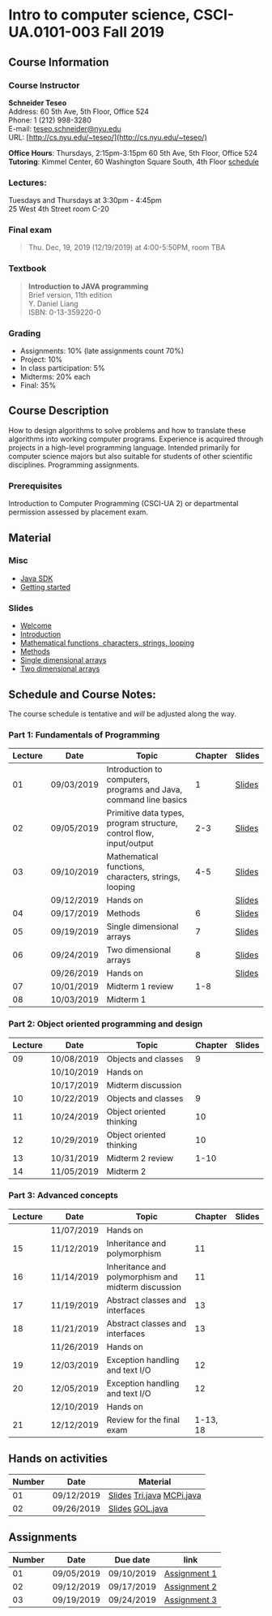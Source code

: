 # Intro to computer science, CSCI-UA.0101-003 Fall 2019

## Course Information
### Course Instructor
**Schneider Teseo**<br>
Address: 60 5th Ave, 5th Floor, Office 524<br>
Phone: 1 (212) 998-3280<br>
E-mail: [teseo.schneider@nyu.edu](mailto:teseo.schneider@nyu.edu)<br>
URL: [http://cs.nyu.edu/~teseo/](http://cs.nyu.edu/~teseo/)<br>

**Office Hours**: Thursdays, 2:15pm-3:15pm 60 5th Ave, 5th Floor, Office 524<br>
**Tutoring**:
Kimmel Center, 60 Washington Square South, 4th Floor [schedule](https://github.com/teseoch/Intro-To-Computer-Science-Fall-2019/blob/master/material/Fall-2019-tutor.pdf)

### Lectures:
Tuesdays and Thursdays at 3:30pm - 4:45pm<br>
25 West 4th Street
room C-20

### Final exam

> Thu. Dec, 19, 2019 (12/19/2019) at 4:00-5:50PM, room TBA


### Textbook

> **Introduction to JAVA programming**<br>
> Brief version, 11th edition<br>
> Y. Daniel Liang<br>
> ISBN: 0-13-359220-0


### Grading
 - Assignments: 10% (late assignments count 70%)
 - Project: 10%
 - In class participation: 5%
 - Midterms: 20% each
 - Final: 35%

## Course Description

How to design algorithms to solve problems and how to translate these algorithms into working computer programs. Experience is acquired through projects in a high-level programming language. Intended primarily for computer science majors but also suitable for students of other scientific disciplines. Programming assignments.



### Prerequisites
Introduction to Computer Programming (CSCI-UA 2) or departmental permission assessed by placement exam.



## Material

### Misc

- [Java SDK](http://www.oracle.com/technetwork/java/javase/downloads/index.html)
- [Getting started](https://raw.githubusercontent.com/teseoch/Intro-To-Computer-Science-Fall-2019/master/material/getting_started.pdf)
<!-- - [Eclipse](https://www.eclipse.org/) -->
<!-- - [Getting started Processing](https://raw.githubusercontent.com/teseoch/Intro-To-Computer-Science-Fall-2019/master/material/getting_started_processing.pdf) -->
<!-- - [Core.jar](https://github.com/teseoch/Intro-To-Computer-Science-Fall-2019/blob/master/material/core.jar.zip?raw=true) -->
<!-- - [Processing](https://processing.org/) -->

### Slides
- [Welcome](https://raw.githubusercontent.com/teseoch/Intro-To-Computer-Science-Fall-2019/master/slides/lecture1-welcome.pdf)
- [Introduction](https://raw.githubusercontent.com/teseoch/Intro-To-Computer-Science-Fall-2019/master/slides/lecture2-intro.pdf)
- [Mathematical functions, characters, strings, looping](https://raw.githubusercontent.com/teseoch/Intro-To-Computer-Science-Fall-2019/master/slides/lecture3-math.pdf)
- [Methods](https://raw.githubusercontent.com/teseoch/Intro-To-Computer-Science-Fall-2019/master/slides/lecture4-methods.pdf)
- [Single dimensional arrays](https://raw.githubusercontent.com/teseoch/Intro-To-Computer-Science-Fall-2019/master/slides/lecture5-arrays.pdf)
- [Two dimensional arrays](https://raw.githubusercontent.com/teseoch/Intro-To-Computer-Science-Fall-2019/master/slides/lecture6-ndarrays.pdf)
<!-- - [Objects and classes](https://raw.githubusercontent.com/teseoch/Intro-To-Computer-Science-Fall-2019/master/slides/lecture7-objects.pdf) -->
<!-- - [Object oriented thinking](https://raw.githubusercontent.com/teseoch/Intro-To-Computer-Science-Fall-2019/master/slides/lecture8-thinkingoo.pdf) -->
<!-- - [Inheritance and Polymorphism](https://raw.githubusercontent.com/teseoch/Intro-To-Computer-Science-Fall-2019/master/slides/lecture16.pdf) -->
<!-- - [Abstract Classes and Interfaces](https://raw.githubusercontent.com/teseoch/Intro-To-Computer-Science-Fall-2019/master/slides/lecture17.pdf) -->
<!-- - [Exception and Text IO](https://raw.githubusercontent.com/teseoch/Intro-To-Computer-Science-Fall-2019/master/slides/lecture18.pdf) -->


## Schedule and Course Notes:

The course schedule is tentative and *will* be adjusted along the way.

### Part 1: Fundamentals of Programming
| Lecture | Date | Topic | Chapter | Slides |
|----|----|----|----|----|
| 01 | 09/03/2019 | Introduction to computers, programs and Java, command line basics | 1 | [Slides](https://raw.githubusercontent.com/teseoch/Intro-To-Computer-Science-Fall-2019/master/slides/lecture1-welcome.pdf) |
| 02 | 09/05/2019 | Primitive data types, program structure, control flow, input/output| 2-3 | [Slides](https://raw.githubusercontent.com/teseoch/Intro-To-Computer-Science-Fall-2019/master/slides/lecture2-intro.pdf) |
| 03 | 09/10/2019 | Mathematical functions, characters, strings, looping| 4-5 | [Slides](https://raw.githubusercontent.com/teseoch/Intro-To-Computer-Science-Fall-2019/master/slides/lecture3-math.pdf) |
|    | 09/12/2019 | Hands on | | [Slides](https://raw.githubusercontent.com/teseoch/Intro-To-Computer-Science-Fall-2019/master/slides/handson1.pdf) |
| 04 | 09/17/2019 | Methods | 6 | [Slides](https://raw.githubusercontent.com/teseoch/Intro-To-Computer-Science-Fall-2019/master/slides/lecture4-methods.pdf) |
| 05 | 09/19/2019 | Single dimensional arrays | 7 | [Slides](https://raw.githubusercontent.com/teseoch/Intro-To-Computer-Science-Fall-2019/master/slides/lecture5-arrays.pdf) |
| 06 | 09/24/2019 | Two dimensional arrays | 8 | [Slides](https://raw.githubusercontent.com/teseoch/Intro-To-Computer-Science-Fall-2019/master/slides/lecture6-ndarrays.pdf)|
|    | 09/26/2019 | Hands on | | [Slides](https://raw.githubusercontent.com/teseoch/Intro-To-Computer-Science-Fall-2019/master/slides/handson2.pdf) |
| 07 | 10/01/2019 | Midterm 1 review | 1-8 | |
| 08 | 10/03/2019 | Midterm 1 |  | |

### Part 2: Object oriented programming and design
| Lecture | Date | Topic | Chapter | Slides |
|----|----|----|----|----|
| 09 | 10/08/2019 | Objects and classes | 9 | |
|    | 10/10/2019 | Hands on | | |
|    | 10/17/2019 | Midterm discussion |  | |
| 10 | 10/22/2019 | Objects and classes | 9 |  |
| 11 | 10/24/2019 | Object oriented thinking | 10 |  |
| 12 | 10/29/2019 | Object oriented thinking | 10 | |
| 13 | 10/31/2019 | Midterm 2 review | 1-10 | |
| 14 | 11/05/2019 | Midterm 2 | | |

### Part 3: Advanced concepts

| Lecture | Date | Topic | Chapter | Slides |
|----|----|----|----|----|
|    | 11/07/2019 | Hands on | ||
| 15 | 11/12/2019 | Inheritance and polymorphism | 11 | |
| 16 | 11/14/2019 | Inheritance and polymorphism and midterm discussion | 11 | |
| 17 | 11/19/2019 | Abstract classes and interfaces | 13 | |
| 18 | 11/21/2019 | Abstract classes and interfaces | 13 | |
|    | 11/26/2019 | Hands on | ||
| 19 | 12/03/2019 | Exception handling and text I/O | 12 | |
| 20 | 12/05/2019 | Exception handling and text I/O | 12 | |
|    | 12/10/2019 | Hands on | | |
| 21 | 12/12/2019 | Review for the final exam | 1-13, 18 | |


## Hands on activities
| Number | Date | Material |
|----|----|----|
|  01  | 09/12/2019 | [Slides](https://raw.githubusercontent.com/teseoch/Intro-To-Computer-Science-Fall-2019/master/slides/handson1.pdf) [Tri.java](https://raw.githubusercontent.com/teseoch/Intro-To-Computer-Science-Fall-2019/master/material/Tri.java) [MCPi.java](https://raw.githubusercontent.com/teseoch/Intro-To-Computer-Science-Fall-2019/master/material/MCPi.java)|
|  02  | 09/26/2019 | [Slides](https://raw.githubusercontent.com/teseoch/Intro-To-Computer-Science-Fall-2019/master/slides/handson2.pdf) [GOL.java](https://raw.githubusercontent.com/teseoch/Intro-To-Computer-Science-Fall-2019/master/material/GOL.java)|

## Assignments

| Number | Date | Due date| link |
|----|----|----|----|
| 01 | 09/05/2019 | 09/10/2019 | [Assignment 1](https://raw.githubusercontent.com/teseoch/Intro-To-Computer-Science-Fall-2019/master/assignments/Assignment1.pdf) |
| 02 | 09/12/2019 | 09/17/2019 | [Assignment 2](https://raw.githubusercontent.com/teseoch/Intro-To-Computer-Science-Fall-2019/master/assignments/Assignment2.pdf) |
| 03 | 09/19/2019 | 09/24/2019 | [Assignment 3](https://raw.githubusercontent.com/teseoch/Intro-To-Computer-Science-Fall-2019/master/assignments/Assignment3.pdf) |

